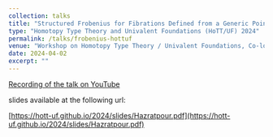 ```yaml
---
collection: talks
title: "Structured Frobenius for Fibrations Defined from a Generic Point"
type: "Homotopy Type Theory and Univalent Foundations (HoTT/UF) 2024"
permalink: /talks/frobenius-hottuf
venue: "Workshop on Homotopy Type Theory / Univalent Foundations, Co-located with the WG6 meeting of the EuroProofNet COST action."
date: 2024-04-02
excerpt: ""
---
```



[<i class="fa fa-fw fa-youtube" aria-hidden="true"></i> Recording of the talk on YouTube](https://www.youtube.com/watch?v=Vz6F8T7OK84)

slides available at the following url: 

[https://hott-uf.github.io/2024/slides/Hazratpour.pdf](https://hott-uf.github.io/2024/slides/Hazratpour.pdf)
 